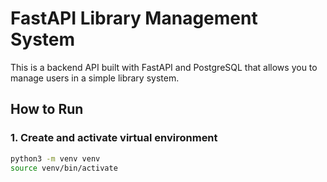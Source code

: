 # FastAPI Library Management System

This is a backend API built with FastAPI and PostgreSQL that allows you to manage users in a simple library system.

## How to Run

### 1. Create and activate virtual environment
```bash
python3 -m venv venv
source venv/bin/activate
